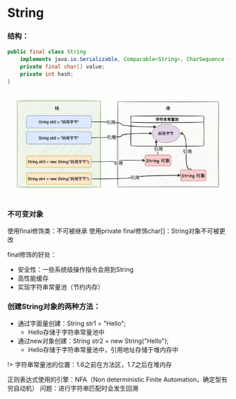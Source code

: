 # String

### 结构：
```java
public final class String 
	implements java.io.Serializable, Comparable<String>, CharSequence {
	private final char[] value;
	private int hash;
}
```

![String](String.assets/String.jpg)

### 不可变对象
使用final修饰类：不可被继承
使用private final修饰char[]：String对象不可被更改

final修饰的好处：
- 安全性：一些系统级操作指令会用到String
- 高性能缓存
- 实现字符串常量池（节约内存）


### 创建String对象的两种方法：

- 通过字面量创建：String str1 = "Hello";
  - Hello存储于字符串常量池中
- 通过new对象创建：String str2 = new String("Hello");
  -  Hello存储于字符串常量池中，引用地址存储于堆内存中



!> 字符串常量池的位置：1.6之前在方法区，1.7之后在堆内存

正则表达式使用的引擎：NFA（Non deterministic Finite Automation，确定型有穷自动机）
问题：进行字符串匹配时会发生回溯